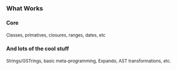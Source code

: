 ### What Works

#### Core

<small>Classes, primatives, closures, ranges, dates, etc</small>

#### And lots of the cool stuff

<small>Strings/GSTrings, basic meta-programming, Expando, AST transformations, etc.</small>
